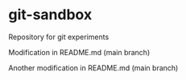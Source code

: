 # git-sandbox
Repository for git experiments

Modification in README.md (main branch)

Another modification in README.md (main branch)
